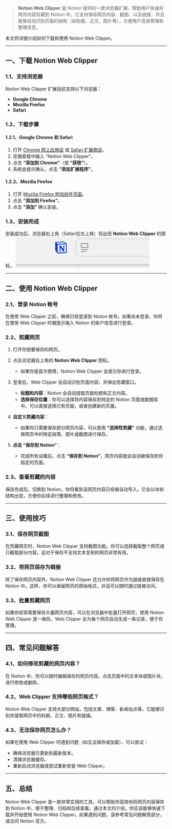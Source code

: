
> **Notion Web Clipper** 是 Notion 提供的一款浏览器扩展，帮助用户快速将网页内容剪藏到 Notion 中。它支持保存网页内容、截图、以及链接，并且能够自动识别页面的结构（如标题、正文、图片等），方便用户高效管理和整理信息。

本文将详细介绍如何下载和使用 Notion Web Clipper。

---

## 一、下载 Notion Web Clipper

### 1.1、支持浏览器
Notion Web Clipper 扩展目前支持以下浏览器：
- **Google Chrome**
- **Mozilla Firefox**
- **Safari**

### 1.2、下载步骤
#### 1.2.1、Google Chrome 和 Safari
1. 打开 [Chrome 网上应用店](https://chrome.google.com/webstore/category/extensions) 或 [Safari 扩展商店](https://apps.apple.com/us/app/notion-web-clipper/id1559269364?mt=12)。
2. 在搜索框中输入 “Notion Web Clipper”。
3. 点击 **“添加到 Chrome”**（或 **“获取”**）。
4. 系统会提示确认，点击 **“添加扩展程序”**。

#### 1.2.2、Mozilla Firefox
1. 打开 [Mozilla Firefox 附加组件页面](https://addons.mozilla.org/en-US/firefox/addon/notion-web-clipper/)。
2. 点击 **“添加到 Firefox”**。
3. 点击 **“添加”** 确认安装。


### 1.3、安装完成
安装成功后，浏览器右上角（Safari在左上角）将出现 **Notion Web Clipper** 的图标。
![在对应网页下点击该图标](../assets/qa/1996018c38ee80148364d381080efb6d_1.png)

---

## 二、使用 Notion Web Clipper

### 2.1、登录 Notion 帐号
在使用 Web Clipper 之前，确保已经登录到 Notion 帐号。如果尚未登录，你将在使用 Web Clipper 时被提示输入 Notion 的账户信息进行登录。

### 2.2、剪藏网页
1. 打开你想要保存的网页。
2. 点击浏览器右上角的 **Notion Web Clipper** 图标。
   
   - 如果你是首次使用，Notion Web Clipper 会提示你进行登录。
   
3. 登录后，Web Clipper 会自动识别页面内容，并弹出剪藏窗口。
   
   - **标题和内容**：Notion 会自动提取页面标题和正文内容。
   - **选择保存位置**：你可以选择将内容保存到特定的 Notion 页面或数据库中。可以直接选择已有页面，或者创建新的页面。

4. **自定义剪藏内容**：
   - 如果你只需要保存部分网页内容，可以使用 **"选择性剪藏"** 功能，通过选择网页中的特定段落、图片或截图进行保存。
   
5. **点击 “保存到 Notion”**：
   - 完成所有设置后，点击 **“保存到 Notion”**，网页内容就会自动被保存到你指定的页面。

### 2.3、查看剪藏的内容
保存完成后，切换到 Notion，你将看到该网页内容已经被自动导入。它会以块状结构出现，方便你后续进行整理和修改。

---

## 三、使用技巧

### 3.1、保存网页截图
在剪藏网页时，Notion Web Clipper 支持截图功能。你可以选择截取整个网页或只截取部分内容。这对于保存不支持文本复制的网页非常有用。

### 3.2、将网页保存为链接
除了保存网页内容外，Notion Web Clipper 还允许你将网页作为链接直接保存在 Notion 中。这样，你可以保留网页的原始格式，并且可以随时通过链接访问。

### 3.3、批量剪藏网页
如果你经常需要保存大量网页内容，可以在浏览器中批量打开网页，使用 Notion Web Clipper 逐一保存。Web Clipper 会为每个网页自动生成一条记录，便于你管理。

---

## 四、常见问题解答

### 4.1、如何修改剪藏的网页内容？
在 Notion 中，你可以随时编辑保存的网页内容。点击页面中的文本块或图片块，进行修改或删除。

### 4.2、Web Clipper 支持哪些网页格式？
Notion Web Clipper 支持大部分网站，包括文章、博客、新闻站点等。它能够识别并提取网页中的标题、正文、图片和链接。

### 4.3、无法保存网页怎么办？
如果在使用 Web Clipper 时遇到问题（如无法保存或加载），可以尝试：
- 确保浏览器已更新到最新版本。
- 清理浏览器缓存。
- 重新启动浏览器或尝试重新安装 Web Clipper。

---

## 五、总结

Notion Web Clipper 是一款非常实用的工具，可以帮助你高效地将网页内容保存到 Notion 中，便于整理、归档和后续查看。通过本文的介绍，你应该能够快速下载并开始使用 Notion Web Clipper。如果遇到问题，请参考常见问题解答部分，或访问 Notion 官方。
